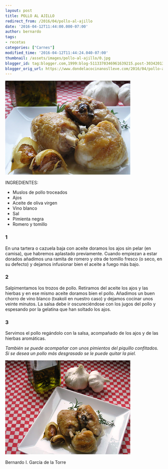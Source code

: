 ```yaml
---
layout: post
title: POLLO AL AJILLO
redirect_from: /2016/04/pollo-al-ajillo
date: '2016-04-12T11:44:00.000-07:00'
author: bernardo
tags:
- recetas
categories: ["Carnes"]
modified_time: '2016-04-12T11:44:24.040-07:00'
thumbnail: /assets/images/pollo-al-ajillo/0.jpg
blogger_id: tag:blogger.com,1999:blog-5113370346961639215.post-3034201314855914479
blogger_orig_url: https://www.dondelacocinanoslleve.com/2016/04/pollo-al-ajillo.html
---
```


![](/assets/images/pollo-al-ajillo/0.jpg)

  
INGREDIENTES:
* Muslos de pollo troceados
* Ajos
* Aceite de oliva virgen 
* Vino blanco
* Sal
* Pimienta negra
* Romero y tomillo  

### 1

En una tartera o cazuela baja con aceite doramos los ajos sin pelar (en camisa), que habremos aplastado previamente. Cuando empiezan a estar dorados añadimos una ramita de romero y otra de tomillo fresco (o seco, en su defecto) y dejamos infusionar bien el aceite a fuego más bajo.  

### 2

Salpimentamos los trozos de pollo. Retiramos del aceite los ajos y las hierbas y en ese mismo aceite doramos bien el pollo. Añadimos un buen chorro de vino blanco (txakolí en nuestro caso) y dejamos cocinar unos veinte minutos. La salsa debe ir oscureciéndose con los jugos del pollo y espesando por la gelatina que han soltado los ajos.  

### 3

Servimos el pollo regándolo con la salsa, acompañado de los ajos y de las hierbas aromáticas.  
  
_También se puede acompañar con unos pimientos del piquillo confitados. Si se desea un pollo más desgrasado se le puede quitar la piel._

![](/assets/images/pollo-al-ajillo/1.jpg)

Bernardo I. García de la Torre

